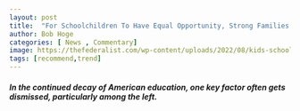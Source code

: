 ```yaml
---
layout: post
title:  "For Schoolchildren To Have Equal Opportunity, Strong Families Must Be Top Priority"
author: Bob Hoge
categories: [ News , Commentary]
image: https://thefederalist.com/wp-content/uploads/2022/08/kids-school-e1661697279971-1200x675.jpg
tags: [recommend,trend]
---
```

##### In the continued decay of American education, one key factor often gets dismissed, particularly among the left.

<!--stackedit_data:
eyJoaXN0b3J5IjpbMTg4MTI0MzA0M119
-->